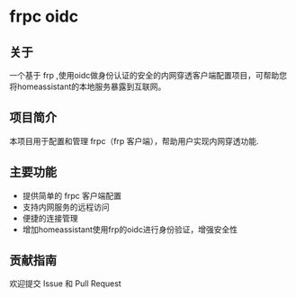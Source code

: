# frpc oidc
## 关于
一个基于 frp ,使用oidc做身份认证的安全的内网穿透客户端配置项目，可帮助您将homeassistant的本地服务暴露到互联网。

## 项目简介
本项目用于配置和管理 frpc（frp 客户端），帮助用户实现内网穿透功能.

## 主要功能
- 提供简单的 frpc 客户端配置
- 支持内网服务的远程访问
- 便捷的连接管理
- 增加homeassistant使用frp的oidc进行身份验证，增强安全性

## 贡献指南
欢迎提交 Issue 和 Pull Request
